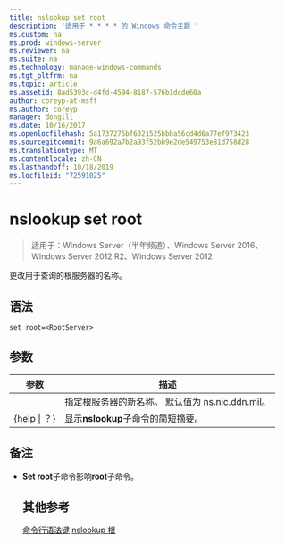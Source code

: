 ```yaml
---
title: nslookup set root
description: '适用于 * * * * 的 Windows 命令主题 '
ms.custom: na
ms.prod: windows-server
ms.reviewer: na
ms.suite: na
ms.technology: manage-windows-commands
ms.tgt_pltfrm: na
ms.topic: article
ms.assetid: 8ad5393c-d4fd-4594-8187-576b1dcde60a
author: coreyp-at-msft
ms.author: coreyp
manager: dongill
ms.date: 10/16/2017
ms.openlocfilehash: 5a1737275bf6321525bbba56cd4d6a77ef973423
ms.sourcegitcommit: 9a6a692a7b2a93f52bb9e2de549753e81d758d28
ms.translationtype: MT
ms.contentlocale: zh-CN
ms.lasthandoff: 10/18/2019
ms.locfileid: "72591025"
---
```

# <a name="nslookup-set-root"></a>nslookup set root

>适用于：Windows Server（半年频道）、Windows Server 2016、Windows Server 2012 R2、Windows Server 2012

更改用于查询的根服务器的名称。
## <a name="syntax"></a>语法
```
set root=<RootServer>
```
## <a name="parameters"></a>参数

|    参数    |                                   描述                                    |
|-----------------|----------------------------------------------------------------------------------|
|  <RootServer>   | 指定根服务器的新名称。 默认值为 ns.nic.ddn.mil。 |
| {help &#124; ？} |              显示**nslookup**子命令的简短摘要。               |

## <a name="remarks"></a>备注
- **Set root**子命令影响**root**子命令。
  ## <a name="additional-references"></a>其他参考
  [命令行语法键](command-line-syntax-key.md)
  [nslookup 根](nslookup-root.md)
